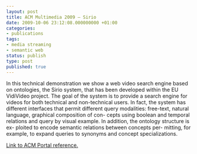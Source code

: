 ```yaml
---
layout: post
title: ACM Multimedia 2009 – Sirio
date: 2009-10-06 23:12:08.000000000 +01:00
categories:
- publications
tags:
- media streaming
- semantic web
status: publish
type: post
published: true
---
```

<p>In this technical demonstration we show a web video search engine based on ontologies, the Sirio system, that has been developed within the EU VidiVideo project. The goal of the system is to provide a search engine for videos for both technical and non-technical users. In fact, the system has different interfaces that permit different query modalities: free-text, natural language, graphical composition of con- cepts using boolean and temporal relations and query by visual example. In addition, the ontology structure is ex- ploited to encode semantic relations between concepts per- mitting, for example, to expand queries to synonyms and concept specializations.</p>
<p><a href="http://portal.acm.org/citation.cfm?id=1631471">Link to ACM Portal reference.</a></p>
